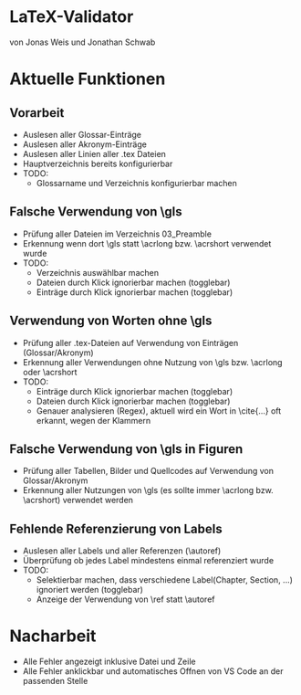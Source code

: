 # LaTeX-Validator
von Jonas Weis und Jonathan Schwab

# Aktuelle Funktionen

## Vorarbeit
- Auslesen aller Glossar-Einträge
- Auslesen aller Akronym-Einträge
- Auslesen aller Linien aller .tex Dateien
- Hauptverzeichnis bereits konfigurierbar
- TODO:
  - Glossarname und Verzeichnis konfigurierbar machen

## Falsche Verwendung von \gls
- Prüfung aller Dateien im Verzeichnis 03_Preamble
- Erkennung wenn dort \gls statt \acrlong bzw. \acrshort verwendet wurde
- TODO: 
  - Verzeichnis auswählbar machen
  - Dateien durch Klick ignorierbar machen (togglebar)
  - Einträge durch Klick ignorierbar machen (togglebar)
  
## Verwendung von Worten ohne \gls
- Prüfung aller .tex-Dateien auf Verwendung von Einträgen (Glossar/Akronym)
- Erkennung aller Verwendungen ohne Nutzung von \gls bzw. \acrlong oder \acrshort
- TODO:
  - Einträge durch Klick ignorierbar machen (togglebar) 
  - Dateien durch Klick ignorierbar machen (togglebar)
  - Genauer analysieren (Regex), aktuell wird ein Wort in \cite{...} oft erkannt, wegen der Klammern
  
## Falsche Verwendung von \gls in Figuren
- Prüfung aller Tabellen, Bilder und Quellcodes auf Verwendung von Glossar/Akronym
- Erkennung aller Nutzungen von \gls (es sollte immer \acrlong bzw. \acrshort) verwendet werden

## Fehlende Referenzierung von Labels
- Auslesen aller Labels und aller Referenzen (\autoref)
- Überprüfung ob jedes Label mindestens einmal referenziert wurde
- TODO:
  - Selektierbar machen, dass verschiedene Label(Chapter, Section, ...) ignoriert werden (togglebar)
  - Anzeige der Verwendung von \ref statt \autoref
  
# Nacharbeit
- Alle Fehler angezeigt inklusive Datei und Zeile
- Alle Fehler anklickbar und automatisches Offnen von VS Code an der passenden Stelle
